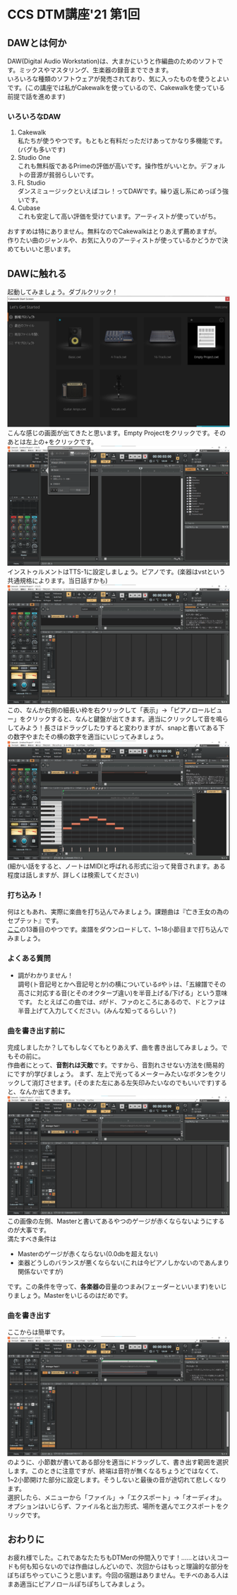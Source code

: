 # CCS DTM講座'21 第1回

## DAWとは何か

DAW(Digital Audio Workstation)は、大まかにいうと作編曲のためのソフトです。ミックスやマスタリング、生楽器の録音までできます。  
いろいろな種類のソフトウェアが発売されており、気に入ったものを使うとよいです。(この講座では私がCakewalkを使っているので、Cakewalkを使っている前提で話を進めます)

### いろいろなDAW

1. Cakewalk  
	私たちが使うやつです。もともと有料だっただけあってかなり多機能です。(バグも多いです)	
1. Studio One  
	これも無料版であるPrimeの評価が高いです。操作性がいいとか。デフォルトの音源が貧弱らしいです。
1. FL Studio  
	ダンスミュージックといえばコレ！ってDAWです。繰り返し系にめっぽう強いです。
1. Cubase  
	これも安定して高い評価を受けています。アーティストが使っていがち。

おすすめは特にありません。無料なのでCakewalkはとりあえず薦めますが。  
作りたい曲のジャンルや、お気に入りのアーティストが使っているかどうかで決めてもいいと思います。

## DAWに触れる

起動してみましょう。ダブルクリック！
![](./images/dtm001.png)
こんな感じの画面が出てきたと思います。Empty Projectをクリックです。そのあとは左上の+をクリックです。
![](./images/dtm002.png)
インストゥルメントはTTS-1に設定しましょう。ピアノです。(楽器はvstという共通規格によります。当日話すかも)
![](./images/dtm003.png)
この、なんか右側の細長い枠を右クリックして「表示」→「ピアノロールビュー」をクリックすると、なんと鍵盤が出てきます。適当にクリックして音を鳴らしてみよう！長さはドラッグしたりすると変わりますが、snapと書いてある下の数字やまたその横の数字を適当にいじってみましょう。
![](./images/dtm004.png)
(細かい話をすると、ノートはMIDIと呼ばれる形式に沿って発音されます。ある程度は話しますが、詳しくは検索してください)

### 打ち込み！

何はともあれ、実際に楽曲を打ち込んでみましょう。課題曲は『亡き王女の為のセプテット』です。  
[ここ](https://easypianoscore.jp/sheetList.php?titleid=kouma)の13番目のやつです。楽譜をダウンロードして、1~18小節目まで打ち込んでみましょう。

### よくある質問
* 調がわかりません！  
	調号(ト音記号とかヘ音記号とか)の横についている♯や♭は、「五線譜でその高さに対応する音(とそのオクターブ違い)を半音上げる/下げる」という意味です。 
	たとえばこの曲では、♯がド、ファのところにあるので、ドとファは半音上げて入力してください。(みんな知ってるらしい？)

### 曲を書き出す前に
完成しましたか？してもしなくてもとりあえず、曲を書き出してみましょう。でもその前に。  
作曲者にとって、**音割れは天敵**です。ですから、音割れさせない方法を(簡易的にですが)学びましょう。
まず、左上で光ってるメーターみたいなボタンをクリックして消灯させます。(そのまた左にある左矢印みたいなのでもいいです)すると、なんか出てきます。
![](./images/dtm005.png)
この画像の左側、Masterと書いてあるやつのゲージが赤くならないようにするのが大事です。  
満たすべき条件は
* Masterのゲージが赤くならない(0.0dbを超えない)
* 楽器どうしのバランスが悪くならない(これは今ピアノしかないのであんまり関係ないですが)

です。この条件を守って、**各楽器の**音量のつまみ(フェーダーといいます)をいじりましょう。Masterをいじるのはだめです。

### 曲を書き出す
ここからは簡単です。
![](./images/dtm006.png)
のように、小節数が書いてある部分を適当にドラッグして、書き出す範囲を選択します。このときに注意ですが、終端は音符が無くなるちょうどではなくて、1~2小節開けた部分に設定します。そうしないと最後の音が途切れて悲しくなります。  
選択したら、メニューから「ファイル」→「エクスポート」→「オーディオ」。オプションはいじらず、ファイル名と出力形式、場所を選んでエクスポートをクリックです。

## おわりに
お疲れ様でした。これであなたたちもDTMerの仲間入りです！……とはいえコードも何も知らないのでは作曲はしんどいので、次回からはもっと理論的な部分をぼちぼちやっていこうと思います。今回の宿題はありません。モチベのある人はまあ適当にピアノロールぽちぽちしてみましょう。
